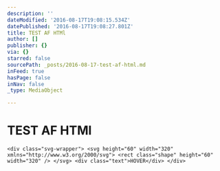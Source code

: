 ```yaml
---
description: ''
dateModified: '2016-08-17T19:08:15.534Z'
datePublished: '2016-08-17T19:08:27.801Z'
title: TEST AF HTMl
author: []
publisher: {}
via: {}
starred: false
sourcePath: _posts/2016-08-17-test-af-html.md
inFeed: true
hasPage: false
inNav: false
_type: MediaObject

---
```

# TEST AF HTMl

    <div class="svg-wrapper"> <svg height="60" width="320" xmlns="http://www.w3.org/2000/svg"> <rect class="shape" height="60" width="320" /> </svg> <div class="text">HOVER</div> </div>